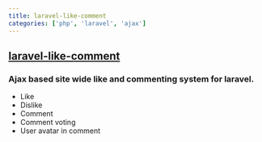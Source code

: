 ```yaml
---
title: laravel-like-comment
categories: ['php', 'laravel', 'ajax']
---
```

## [laravel-like-comment](https://github.com/risul3/laravel-like-comment)

### Ajax based site wide like and commenting system for laravel.

* Like
* Dislike
* Comment
* Comment voting
* User avatar in comment
